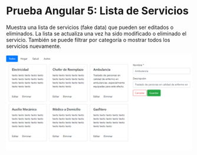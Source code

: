 # Prueba Angular 5: Lista de Servicios

Muestra una lista de servicios (fake data) que pueden ser editados o eliminados.
La lista se actualiza una vez ha sido modificado o eliminado el servicio.
También se puede filtrar por categoría o mostrar todos los servicios nuevamente.

![Listado](/src/assets/servicios.png)
